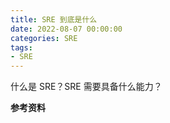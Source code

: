 ```yaml
---
title: SRE 到底是什么
date: 2022-08-07 00:00:00
categories: SRE
tags:
- SRE
---
```

什么是 SRE？SRE 需要具备什么能力？
<!-- more -->

**参考资料**